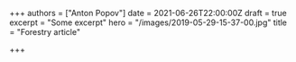 +++
authors = ["Anton Popov"]
date = 2021-06-26T22:00:00Z
draft = true
excerpt = "Some excerpt"
hero = "/images/2019-05-29-15-37-00.jpg"
title = "Forestry article"

+++
